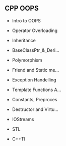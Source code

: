 ## CPP OOPS
  
- Intro to OOPS

- Operator Overloading

- Inheritance

- BaseClassPtr_&_Deri...

- Polymorphism

- Friend and Static me...

- Exception Handelling

- Template Functions A...

- Constants, Preproces

- Destructor and Virtu...

- IOStreams

- STL

- C++11
